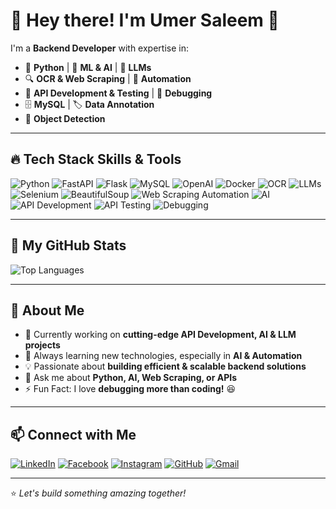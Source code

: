 # 👋 Hey there! I'm Umer Saleem 🚀

I'm a **Backend Developer** with expertise in:

- 🐍 **Python** | 🧠 **ML & AI** | 🤖 **LLMs**
- 🔍 **OCR & Web Scraping** | 📡 **Automation**
- 🔧 **API Development & Testing** | 🐞 **Debugging**
- 🗄️ **MySQL** | 🏷️ **Data Annotation**
- 🎯 **Object Detection**

---

## 🔥 Tech Stack Skills & Tools

![Python](https://img.shields.io/badge/Python-3776AB?style=for-the-badge&logo=python&logoColor=white)
![FastAPI](https://img.shields.io/badge/FastAPI-009688?style=for-the-badge&logo=fastapi&logoColor=white)
![Flask](https://img.shields.io/badge/Flask-000000?style=for-the-badge&logo=flask&logoColor=white)
![MySQL](https://img.shields.io/badge/MySQL-4479A1?style=for-the-badge&logo=mysql&logoColor=white)
![OpenAI](https://img.shields.io/badge/OpenAI-412991?style=for-the-badge&logo=openai&logoColor=white)
![Docker](https://img.shields.io/badge/Docker-2496ED?style=for-the-badge&logo=docker&logoColor=white)
![OCR](https://img.shields.io/badge/OCR-FFA500?style=for-the-badge&logo=adobe&logoColor=white)
![LLMs](https://img.shields.io/badge/LLMs-6A5ACD?style=for-the-badge&logo=ai&logoColor=white)
![Selenium](https://img.shields.io/badge/Selenium-43B02A?style=for-the-badge&logo=selenium&logoColor=white)
![BeautifulSoup](https://img.shields.io/badge/BeautifulSoup-9932CC?style=for-the-badge&logo=python&logoColor=white)
![Web Scraping Automation](https://img.shields.io/badge/Web%20Scraping%20Automation-008080?style=for-the-badge&logo=webflow&logoColor=white)
![AI](https://img.shields.io/badge/AI-FF5733?style=for-the-badge&logo=ai&logoColor=white)
![API Development](https://img.shields.io/badge/API%20Development-0055FF?style=for-the-badge&logo=postman&logoColor=white)
![API Testing](https://img.shields.io/badge/API%20Testing-00BFFF?style=for-the-badge&logo=postman&logoColor=white)
![Debugging](https://img.shields.io/badge/Debugging-FFD700?style=for-the-badge&logo=bugatti&logoColor=white)

---

## 🚀 My GitHub Stats

![Top Languages](https://github-readme-stats.vercel.app/api/top-langs/?username=umr-se&layout=compact&theme=radical)

---

## 🌟 About Me

- 🔭 Currently working on **cutting-edge API Development, AI & LLM projects**
- 🌱 Always learning new technologies, especially in **AI & Automation**
- 💡 Passionate about **building efficient & scalable backend solutions**
- 💬 Ask me about **Python, AI, Web Scraping, or APIs**
- ⚡ Fun Fact: I love **debugging more than coding!** 😆

---

## 📫 Connect with Me

[![LinkedIn](https://img.shields.io/badge/LinkedIn-0077B5?style=for-the-badge&logo=linkedin&logoColor=white)](https://linkedin.com/in/beingumersaleem)
[![Facebook](https://img.shields.io/badge/Facebook-1877F2?style=for-the-badge&logo=facebook&logoColor=white)](https://facebook.com/beingumersaleem)
[![Instagram](https://img.shields.io/badge/Instagram-E4405F?style=for-the-badge&logo=instagram&logoColor=white)](https://instagram.com/beingumersaleem)
[![GitHub](https://img.shields.io/badge/GitHub-100000?style=for-the-badge&logo=github&logoColor=white)](https://github.com/umr-se)
[![Gmail](https://img.shields.io/badge/Gmail-D14836?style=for-the-badge&logo=gmail&logoColor=white)](umersalim42@gmail.com)

---

⭐️ _Let's build something amazing together!_
